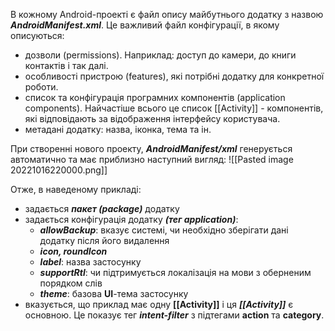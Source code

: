 В кожному Android-проекті є файл опису майбутнього додатку з назвою ***AndroidManifest.xml***. Це важливий файл конфігурації, в якому описуються:
- дозволи (permissions). Наприклад: доступ до камери, до книги контактів і так далі.
- особливості пристрою (features), які потрібні додатку для конкретної роботи. 
- список та конфігурація програмних компонентів (application components). Найчастіше всього це список [[Activity]] - компонентів, які відповідають за відображення інтерфейсу користувача.
- метадані додатку: назва, іконка, тема та ін.

При створенні нового проекту, ***AndroidManifest/xml*** генерується автоматично та має приблизно наступний вигляд:
![[Pasted image 20221016220000.png]]

Отже, в наведеному прикладі:
- задається ***пакет (package)*** додатку
- задається конфігурація додатку ***(тег application)***:
	- ***allowBackup***: вказує системі, чи необхідно зберігати дані додатку після його видалення
	- ***icon, roundIcon***
	- ***label***: назва застосунку
	- ***supportRtl***: чи підтримується локалізація на мови з оберненим порядком слів
	- ***theme***: базова **UI**-тема застосунку
- вказується, що приклад має одну **[[Activity]]** і ця ***[[Activity]]*** є основною. Це показує тег ***intent-filter*** з підтегами **action** та **category**.